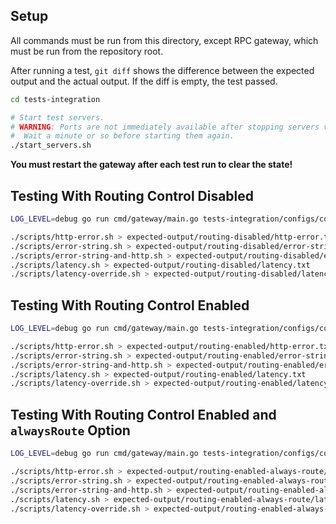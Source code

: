 ## Setup

All commands must be run from this directory, except RPC gateway, which must be run from the repository root.

After running a test, `git diff` shows the difference between the expected output and the actual output.
If the diff is empty, the test passed.

```zsh
cd tests-integration

# Start test servers.
# WARNING: Ports are not immediately available after stopping servers via Ctrl+C.
#  Wait a minute or so before starting them again.
./start_servers.sh
```

**You must restart the gateway after each test run to clear the state!**

## Testing With Routing Control Disabled

```zsh
LOG_LEVEL=debug go run cmd/gateway/main.go tests-integration/configs/config-disabled.yml

./scripts/http-error.sh > expected-output/routing-disabled/http-error.txt
./scripts/error-string.sh > expected-output/routing-disabled/error-string.txt
./scripts/error-string-and-http.sh > expected-output/routing-disabled/error-string-and-http.txt
./scripts/latency.sh > expected-output/routing-disabled/latency.txt
./scripts/latency-override.sh > expected-output/routing-disabled/latency-override.txt
````

## Testing With Routing Control Enabled

```zsh
LOG_LEVEL=debug go run cmd/gateway/main.go tests-integration/configs/config.yml

./scripts/http-error.sh > expected-output/routing-enabled/http-error.txt
./scripts/error-string.sh > expected-output/routing-enabled/error-string.txt
./scripts/error-string-and-http.sh > expected-output/routing-enabled/error-string-and-http.txt
./scripts/latency.sh > expected-output/routing-enabled/latency.txt
./scripts/latency-override.sh > expected-output/routing-enabled/latency-override.txt
```

## Testing With Routing Control Enabled and `alwaysRoute` Option

```zsh
LOG_LEVEL=debug go run cmd/gateway/main.go tests-integration/configs/config-always-route.yml

./scripts/http-error.sh > expected-output/routing-enabled-always-route/http-error.txt
./scripts/error-string.sh > expected-output/routing-enabled-always-route/error-string.txt
./scripts/error-string-and-http.sh > expected-output/routing-enabled-always-route/error-string-and-http.txt
./scripts/latency.sh > expected-output/routing-enabled-always-route/latency.txt
./scripts/latency-override.sh > expected-output/routing-enabled-always-route/latency-override.txt
```
